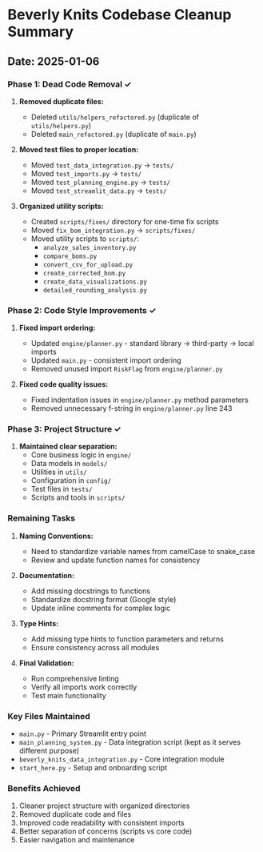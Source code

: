 # Beverly Knits Codebase Cleanup Summary

## Date: 2025-01-06

### Phase 1: Dead Code Removal ✓
1. **Removed duplicate files:**
   - Deleted `utils/helpers_refactored.py` (duplicate of `utils/helpers.py`)
   - Deleted `main_refactored.py` (duplicate of `main.py`)

2. **Moved test files to proper location:**
   - Moved `test_data_integration.py` → `tests/`
   - Moved `test_imports.py` → `tests/`
   - Moved `test_planning_engine.py` → `tests/`
   - Moved `test_streamlit_data.py` → `tests/`

3. **Organized utility scripts:**
   - Created `scripts/fixes/` directory for one-time fix scripts
   - Moved `fix_bom_integration.py` → `scripts/fixes/`
   - Moved utility scripts to `scripts/`:
     - `analyze_sales_inventory.py`
     - `compare_boms.py`
     - `convert_csv_for_upload.py`
     - `create_corrected_bom.py`
     - `create_data_visualizations.py`
     - `detailed_rounding_analysis.py`

### Phase 2: Code Style Improvements ✓
1. **Fixed import ordering:**
   - Updated `engine/planner.py` - standard library → third-party → local imports
   - Updated `main.py` - consistent import ordering
   - Removed unused import `RiskFlag` from `engine/planner.py`

2. **Fixed code quality issues:**
   - Fixed indentation issues in `engine/planner.py` method parameters
   - Removed unnecessary f-string in `engine/planner.py` line 243

### Phase 3: Project Structure ✓
1. **Maintained clear separation:**
   - Core business logic in `engine/`
   - Data models in `models/`
   - Utilities in `utils/`
   - Configuration in `config/`
   - Test files in `tests/`
   - Scripts and tools in `scripts/`

### Remaining Tasks
1. **Naming Conventions:**
   - Need to standardize variable names from camelCase to snake_case
   - Review and update function names for consistency

2. **Documentation:**
   - Add missing docstrings to functions
   - Standardize docstring format (Google style)
   - Update inline comments for complex logic

3. **Type Hints:**
   - Add missing type hints to function parameters and returns
   - Ensure consistency across all modules

4. **Final Validation:**
   - Run comprehensive linting
   - Verify all imports work correctly
   - Test main functionality

### Key Files Maintained
- `main.py` - Primary Streamlit entry point
- `main_planning_system.py` - Data integration script (kept as it serves different purpose)
- `beverly_knits_data_integration.py` - Core integration module
- `start_here.py` - Setup and onboarding script

### Benefits Achieved
1. Cleaner project structure with organized directories
2. Removed duplicate code and files
3. Improved code readability with consistent imports
4. Better separation of concerns (scripts vs core code)
5. Easier navigation and maintenance